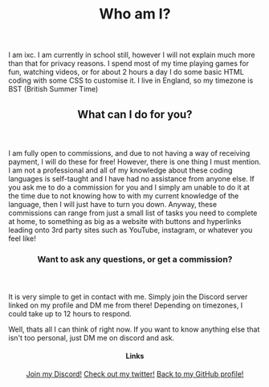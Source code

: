 <!DOCTYPE html>
<html>
    <header>
        <h1>Who am I?</h1>
    </header>
    <body>
        <p>I am ixc. I am currently in school still, however I will not explain much more than that for privacy reasons. I spend most of my time playing games for fun, watching videos, or for about 2 hours a day I do some basic HTML coding with some CSS to customise it. I live in England, so my timezone is BST (British Summer Time)</p>
    </body>
    <header>
        <h2>What can I do for you?</h2>
    </header>
    <body>
        <p>I am fully open to commissions, and due to not having a way of receiving payment, I will do these for free! However, there is one thing I must mention. I am not a professional and all of my knowledge about these coding languages is self-taught and I have had no assistance from anyone else. If you ask me to do a commission for you and I simply am unable to do it at the time due to not knowing how to with my current knowledge of the language, then I will just have to turn you down. Anyway, these commissions can range from just a small list of tasks you need to complete at home, to something as big as a website with buttons and hyperlinks leading onto 3rd party sites such as YouTube, instagram, or whatever you feel like!</p>
    </body>
    <header>
        <h3>Want to ask any questions, or get a commission?</h3>
    </header>
    <p>It is very simple to get in contact with me. Simply join the Discord server linked on my profile and DM me from there! Depending on timezones, I could take up to 12 hours to respond.</p>
    <p>Well, thats all I can think of right now. If you want to know anything else that isn't too personal, just DM me on discord and ask.</p>
    <header>
        <h4>Links</h4>
        <a href="https://discord.gg/nGhZRdAdNe">Join my Discord!</a>
        <a href="https://twitter.com/ClexedSaysStuff">Check out my twitter!</a>
        <a href="https://github.com/ixcHTML">Back to my GitHub profile!</a>
    </header>
</html>

